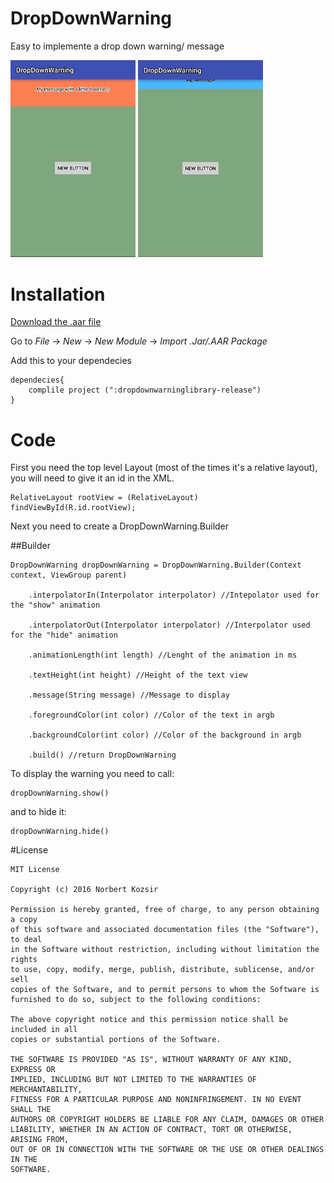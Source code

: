 # DropDownWarning
Easy to implemente a drop down warning/ message

<img src="gif/bounce.gif" width="200">
<img src="gif/standart.gif" width="200">

# Installation

[Download the .aar file](https://github.com/Brudigem/DropDownWarning/raw/master/dropdownwarninglibrary-release.aar)

Go to *File* -> *New* -> *New Module* -> *Import .Jar/.AAR Package*

Add this to your dependecies
```
dependecies{
    complile project (":dropdownwarninglibrary-release")
}

```

# Code


First you need the top level Layout (most of the times it's a relative layout), you will need to give it an id in the XML.

```
RelativeLayout rootView = (RelativeLayout) findViewById(R.id.rootView);
```
Next you need to create a DropDownWarning.Builder

##Builder
```
DropDownWarning dropDownWarning = DropDownWarning.Builder(Context context, ViewGroup parent)

    .interpolatorIn(Interpolator interpolator) //Intepolator used for the "show" animation
    
    .interpolatorOut(Interpolator interpolator) //Interpolator used for the "hide" animation
    
    .animationLength(int length) //Lenght of the animation in ms
    
    .textHeight(int height) //Height of the text view
    
    .message(String message) //Message to display
    
    .foregroundColor(int color) //Color of the text in argb
    
    .backgroundColor(int color) //Color of the background in argb
    
    .build() //return DropDownWarning
```


To display the warning you need to call:
```
dropDownWarning.show()
```
and to hide it:
```
dropDownWarning.hide()
```

#License
```
MIT License

Copyright (c) 2016 Norbert Kozsir

Permission is hereby granted, free of charge, to any person obtaining a copy
of this software and associated documentation files (the "Software"), to deal
in the Software without restriction, including without limitation the rights
to use, copy, modify, merge, publish, distribute, sublicense, and/or sell
copies of the Software, and to permit persons to whom the Software is
furnished to do so, subject to the following conditions:

The above copyright notice and this permission notice shall be included in all
copies or substantial portions of the Software.

THE SOFTWARE IS PROVIDED "AS IS", WITHOUT WARRANTY OF ANY KIND, EXPRESS OR
IMPLIED, INCLUDING BUT NOT LIMITED TO THE WARRANTIES OF MERCHANTABILITY,
FITNESS FOR A PARTICULAR PURPOSE AND NONINFRINGEMENT. IN NO EVENT SHALL THE
AUTHORS OR COPYRIGHT HOLDERS BE LIABLE FOR ANY CLAIM, DAMAGES OR OTHER
LIABILITY, WHETHER IN AN ACTION OF CONTRACT, TORT OR OTHERWISE, ARISING FROM,
OUT OF OR IN CONNECTION WITH THE SOFTWARE OR THE USE OR OTHER DEALINGS IN THE
SOFTWARE.
```



